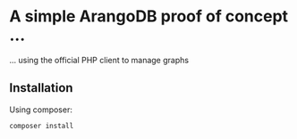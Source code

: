 # A simple ArangoDB proof of concept ...

... using the official PHP client to manage graphs

## Installation

Using composer:

```
composer install
```